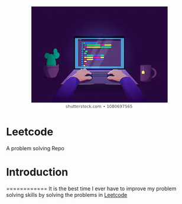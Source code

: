 <p align="center">
  <img src="programmer.png">
</p>

# Leetcode
A problem solving Repo

# Introduction
============
It is the best time I ever have to improve my problem solving skills by solving the problems in [Leetcode](https://leetcode.com/problemset/all/)
